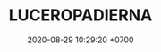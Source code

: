 ---
layout: 
permalink: /team/:title.html
categories: subs
maincover: /assets/avatars/female1.webp
tickets: 30
date: 2020-08-29 10:29:20 +0700
title: LUCEROPADIERNA
vip: /assets/mis/vip.png
sub: /assets/mis/sub.png
gift: /assets/mis/gift.png
---